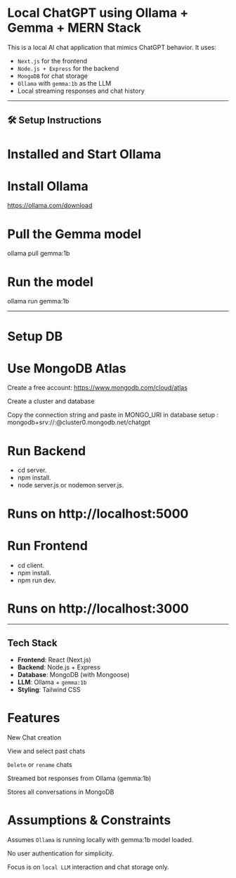 # Local ChatGPT using Ollama + Gemma + MERN Stack

This is a local AI chat application that mimics ChatGPT behavior. It uses:
- `Next.js` for the frontend
- `Node.js + Express` for the backend
- `MongoDB` for chat storage
- `Ollama` with `gemma:1b` as the LLM
- Local streaming responses and chat history

---

## 🛠️ Setup Instructions

# Installed and Start Ollama

# Install Ollama
https://ollama.com/download

# Pull the Gemma model
ollama pull gemma:1b

# Run the model
ollama run gemma:1b

---

# Setup DB

# Use MongoDB Atlas
Create a free account: https://www.mongodb.com/cloud/atlas

Create a cluster and database

Copy the connection string and paste in MONGO_URI in database setup : mongodb+srv://<username>:<password>@cluster0.mongodb.net/chatgpt

# Run Backend

- cd server.
- npm install.
- node server.js or nodemon server.js.
# Runs on http://localhost:5000

# Run Frontend

- cd client.
- npm install.
- npm run dev.
# Runs on http://localhost:3000

---

##  Tech Stack

- **Frontend**: React (Next.js)
- **Backend**: Node.js + Express
- **Database**: MongoDB (with Mongoose)
- **LLM**: Ollama + `gemma:1b`
- **Styling**: Tailwind CSS

# Features
New Chat creation

View and select past chats

`Delete` or `rename` chats

Streamed bot responses from Ollama (gemma:1b)

Stores all conversations in MongoDB

# Assumptions & Constraints
Assumes `Ollama` is running locally with gemma:1b model loaded.

No user authentication for simplicity.

Focus is on `local LLM` interaction and chat storage only.
